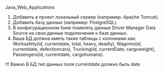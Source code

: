  Java_Web_Applications

 1) Добавить в проект локальный сервер (например: Apache Tomcat).
 2) Добавить базу данных (например: PostgreSQL).
 3) В конфигурационном бине поменять данные Driver Manager Data Source на свои данные подключения к базе данных.
 4) Ваша БД должна иметь такие таблицы с колонками как:  Worksafety(id, currentdate, total, heavy, deadly),
                                                          Wagoms(id, currentdate, defectioncars), 
                                                          Trucking(id, currentDate, cargoweight),
                                                          Passengers(id, currentdate, cargohumans).
 
 !!! Важно 
    В БД тип данных поля currentdate должно быть date 
